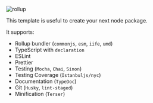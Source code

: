 
![rollup](https://user-images.githubusercontent.com/8418700/141651449-7a9fe540-d1a7-4828-bbf2-c97bc64af56d.jpg)

This template is useful to create your next node package.

It supports:

* Rollup bundler (`commonjs`, `esm`, `iife`, `umd`)
* TypeScript with `declaration`
* ESLint
* Prettier
* Testing (`Mocha`, `Chai`, `Sinon`)
* Testing Coverage (`Istanbuljs/nyc`)
* Documentation (`TypeDoc`)
* Git (`Husky`, `lint-staged`)
* Minification (`Terser`)
